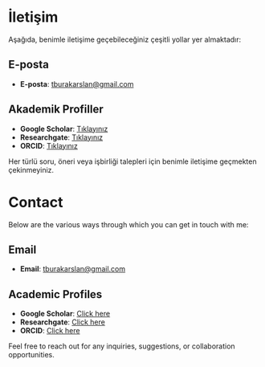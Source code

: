 # İletişim

Aşağıda, benimle iletişime geçebileceğiniz çeşitli yollar yer almaktadır:

## E-posta
- **E-posta**: [tburakarslan@gmail.com](mailto:tburakarslan@gmail.com)

## Akademik Profiller
- **Google Scholar**: [Tıklayınız](https://scholar.google.com/citations?user=ec8lz54AAAAJ&hl=tr)
- **Researchgate**: [Tıklayınız](https://www.researchgate.net/profile/Burak-Arslan-15?ev=hdr_xprf)
- **ORCID**: [Tıklayınız](https://orcid.org/my-orcid?orcid=0000-0002-1724-8841)

Her türlü soru, öneri veya işbirliği talepleri için benimle iletişime geçmekten çekinmeyiniz.

# Contact

Below are the various ways through which you can get in touch with me:

## Email
- **Email**: [tburakarslan@gmail.com](mailto:tburakarslan@gmail.com)

## Academic Profiles
- **Google Scholar**: [Click here](https://scholar.google.com/citations?user=ec8lz54AAAAJ&hl=tr)
- **Researchgate**: [Click here](https://www.researchgate.net/profile/Burak-Arslan-15?ev=hdr_xprf)
- **ORCID**: [Click here](https://orcid.org/my-orcid?orcid=0000-0002-1724-8841)

Feel free to reach out for any inquiries, suggestions, or collaboration opportunities.
